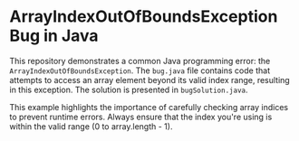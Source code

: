 # ArrayIndexOutOfBoundsException Bug in Java

This repository demonstrates a common Java programming error: the `ArrayIndexOutOfBoundsException`. The `bug.java` file contains code that attempts to access an array element beyond its valid index range, resulting in this exception.  The solution is presented in `bugSolution.java`.

This example highlights the importance of carefully checking array indices to prevent runtime errors.  Always ensure that the index you're using is within the valid range (0 to array.length - 1).
